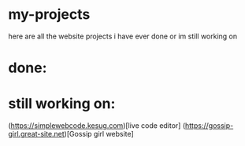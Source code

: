 # my-projects
here are all the website projects i have ever done or im still working on

# done:

# still working on:
(https://simplewebcode.kesug.com)[live code editor]
(https://gossip-girl.great-site.net)[Gossip girl website]
